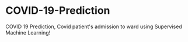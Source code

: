# COVID-19-Prediction
COVID 19 Prediction, Covid patient's admission to ward using Supervised Machine Learning!
